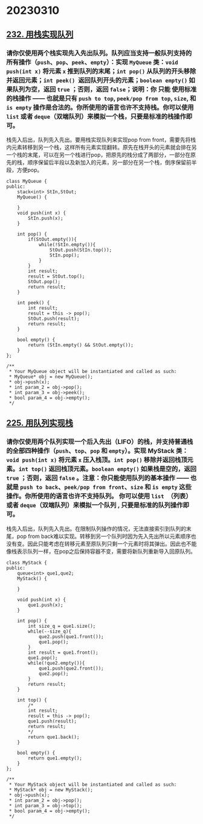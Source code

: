 # 20230310
## [232. 用栈实现队列](https://leetcode.cn/problems/implement-queue-using-stacks/)
### 请你仅使用两个栈实现先入先出队列。队列应当支持一般队列支持的所有操作（`push`、`pop`、`peek`、`empty`）：实现 `MyQueue` 类：`void push(int x)` 将元素 `x` 推到队列的末尾；`int pop()` 从队列的开头移除并返回元素；`int peek() `返回队列开头的元素；`boolean empty()` 如果队列为空，返回 `true` ；否则，返回 `false`；说明：你 只能 使用标准的栈操作 —— 也就是只有 `push to top`, `peek/pop from top`, `size`, 和 `is empty` 操作是合法的。你所使用的语言也许不支持栈。你可以使用 `list` 或者 `deque`（双端队列）来模拟一个栈，只要是标准的栈操作即可。
栈先入后出，队列先入先出。要用栈实现队列来实现pop from front，需要先将栈内元素转移到另一个栈，这样所有元素实现翻转。原先在栈开头的元素就会排在另一个栈的末尾，可以在另一个栈进行pop，把原先的栈分成了两部分，一部分在原先的栈，顺序保留后半段以及新加入的元素，另一部分在另一个栈，倒序保留前半段，方便pop。
```
class MyQueue {
public:
    stack<int> StIn,StOut;
    MyQueue() {
        
    }
    void push(int x) {
        StIn.push(x);
    }
    
    int pop() {
        if(StOut.empty()){
            while(!StIn.empty()){
                StOut.push(StIn.top());
                StIn.pop();
            }
        }
        int result;
        result = StOut.top();
        StOut.pop();
        return result;
    }

    int peek() {
        int result;
        result = this -> pop();
        StOut.push(result);
        return result;
    }
    
    bool empty() {
        return (StIn.empty() && StOut.empty());
    }
};

/**
 * Your MyQueue object will be instantiated and called as such:
 * MyQueue* obj = new MyQueue();
 * obj->push(x);
 * int param_2 = obj->pop();
 * int param_3 = obj->peek();
 * bool param_4 = obj->empty();
 */
```
## [225. 用队列实现栈](https://leetcode.cn/problems/implement-stack-using-queues/)
### 请你仅使用两个队列实现一个后入先出（LIFO）的栈，并支持普通栈的全部四种操作（`push`、`top`、`pop` 和 `empty`）。实现 MyStack 类：`void push(int x)` 将元素 `x` 压入栈顶。`int pop()` 移除并返回栈顶元素。`int top()` 返回栈顶元素。`boolean empty()` 如果栈是空的，返回 `true` ；否则，返回 `false` 。注意：你只能使用队列的基本操作 —— 也就是 `push to back`、`peek/pop from front`、`size` 和 `is empty` 这些操作。你所使用的语言也许不支持队列。 你可以使用 `list `（列表）或者 `deque`（双端队列）来模拟一个队列 , 只要是标准的队列操作即可。
栈先入后出，队列先入先出。在限制队列操作的情况，无法直接索引到队列的末尾，pop from back难以实现。转移到另一个队列时因为先入先出所以元素顺序也没有变。因此只能考虑在转移元素至原队列只剩一个元素时将其弹出。因此也不能像栈表示队列一样，在pop之后保持容器不变，需要将新队列重新导入回原队列。
```
class MyStack {
public:
    queue<int> que1,que2;
    MyStack() {

    }
    
    void push(int x) {
        que1.push(x);
    }
    
    int pop() {
        int size_q = que1.size();
        while(--size_q){
            que2.push(que1.front());
            que1.pop();
        }
        int result = que1.front();
        que1.pop();
        while(!que2.empty()){
            que1.push(que2.front());
            que2.pop();
        }
        return result;
    }
    
    int top() {
        /*
        int result;
        result = this -> pop();
        que1.push(result);
        return result;
        */
        return que1.back();
    }
    
    bool empty() {
        return que1.empty();
    }
};

/**
 * Your MyStack object will be instantiated and called as such:
 * MyStack* obj = new MyStack();
 * obj->push(x);
 * int param_2 = obj->pop();
 * int param_3 = obj->top();
 * bool param_4 = obj->empty();
 */
```

